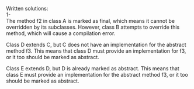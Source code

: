 Written solutions:  
1-  
The method f2 in class A is marked as final, which means it cannot be overridden by its subclasses. However, class B attempts to override this method, which will cause a compilation error.

Class D extends C, but C does not have an implementation for the abstract method f3. This means that class D must provide an implementation for f3, or it too should be marked as abstract.

Class E extends D, but D is already marked as abstract. This means that class E must provide an implementation for the abstract method f3, or it too should be marked as abstract.
